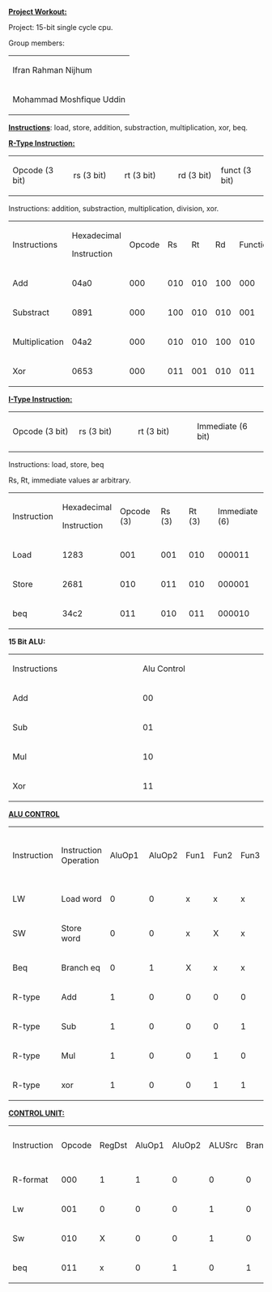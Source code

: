 <p><strong><u>Project Workout:</u></strong></p>
<p>Project: 15-bit single cycle cpu.</p>
<p>Group members:</p>
<table>
<tbody>
<tr>
<td>
<p>Ifran Rahman Nijhum</p>
</td>
</tr>
<tr>
<td>
<p>Mohammad Moshfique Uddin</p>
</td>
</tr>
</tbody>
</table>
<p><strong><u>Instructions</u></strong>: load, store, addition, substraction, multiplication, xor, beq.</p>
<p><strong><u>R-Type Instruction:</u></strong></p>
<table width="623">
<tbody>
<tr>
<td width="140">
<p>Opcode (3 bit)</p>
</td>
<td width="133">
<p>rs (3 bit)</p>
</td>
<td width="134">
<p>rt (3 bit)</p>
</td>
<td width="111">
<p>&nbsp;rd (3 bit)</p>
</td>
<td width="106">
<p>funct (3 bit)</p>
</td>
</tr>
</tbody>
</table>
<p>Instructions: addition, substraction, multiplication, division, xor.</p>
<table width="624">
<tbody>
<tr>
<td width="120">
<p>Instructions</p>
</td>
<td width="112">
<p>Hexadecimal</p>
<p>Instruction</p>
</td>
<td width="73">
<p>Opcode</p>
</td>
<td width="54">
<p>Rs</p>
</td>
<td width="48">
<p>Rt</p>
</td>
<td width="72">
<p>Rd</p>
</td>
<td width="144">
<p>Function</p>
</td>
</tr>
<tr>
<td width="120">
<p>Add</p>
</td>
<td width="112">
<p>04a0</p>
</td>
<td width="73">
<p>000</p>
</td>
<td width="54">
<p>010</p>
</td>
<td width="48">
<p>010</p>
</td>
<td width="72">
<p>100</p>
</td>
<td width="144">
<p>000</p>
</td>
</tr>
<tr>
<td width="120">
<p>Substract</p>
</td>
<td width="112">
<p>0891</p>
</td>
<td width="73">
<p>000</p>
</td>
<td width="54">
<p>100</p>
</td>
<td width="48">
<p>010</p>
</td>
<td width="72">
<p>010</p>
</td>
<td width="144">
<p>001</p>
</td>
</tr>
<tr>
<td width="120">
<p>Multiplication</p>
</td>
<td width="112">
<p>04a2</p>
</td>
<td width="73">
<p>000</p>
</td>
<td width="54">
<p>010</p>
</td>
<td width="48">
<p>010</p>
</td>
<td width="72">
<p>100</p>
</td>
<td width="144">
<p>010</p>
</td>
</tr>
<tr>
<td width="120">
<p>Xor</p>
</td>
<td width="112">
<p>0653</p>
</td>
<td width="73">
<p>000</p>
</td>
<td width="54">
<p>011</p>
</td>
<td width="48">
<p>001</p>
</td>
<td width="72">
<p>010</p>
</td>
<td width="144">
<p>011</p>
</td>
</tr>
</tbody>
</table>
<p><strong><u>I-Type Instruction:</u></strong></p>
<table>
<tbody>
<tr>
<td width="156">
<p>Opcode (3 bit)</p>
</td>
<td width="156">
<p>rs (3 bit)</p>
</td>
<td width="156">
<p>rt (3 bit)</p>
</td>
<td width="156">
<p>Immediate (6 bit)</p>
</td>
</tr>
</tbody>
</table>
<p>Instructions: load, store, beq</p>
<p>Rs, Rt, immediate values ar arbitrary.</p>
<table width="631">
<tbody>
<tr>
<td width="97">
<p>Instruction</p>
</td>
<td width="101">
<p>Hexadecimal</p>
<p>Instruction</p>
</td>
<td width="102">
<p>Opcode (3)</p>
</td>
<td width="102">
<p>Rs (3)</p>
</td>
<td width="121">
<p>Rt (3)</p>
</td>
<td width="108">
<p>Immediate (6)</p>
</td>
</tr>
<tr>
<td width="97">
<p>Load</p>
</td>
<td width="101">
<p>1283</p>
</td>
<td width="102">
<p>001</p>
</td>
<td width="102">
<p>001</p>
</td>
<td width="121">
<p>010</p>
</td>
<td width="108">
<p>000011</p>
</td>
</tr>
<tr>
<td width="97">
<p>Store</p>
</td>
<td width="101">
<p>2681</p>
</td>
<td width="102">
<p>010</p>
</td>
<td width="102">
<p>011</p>
</td>
<td width="121">
<p>010</p>
</td>
<td width="108">
<p>000001</p>
</td>
</tr>
<tr>
<td width="97">
<p>beq</p>
</td>
<td width="101">
<p>34c2</p>
</td>
<td width="102">
<p>011</p>
</td>
<td width="102">
<p>010</p>
</td>
<td width="121">
<p>011</p>
</td>
<td width="108">
<p>000010</p>
</td>
</tr>
</tbody>
</table>
<p><strong>15 Bit ALU: </strong></p>
<table>
<tbody>
<tr>
<td width="312">
<p>Instructions</p>
</td>
<td width="312">
<p>Alu Control</p>
</td>
</tr>
<tr>
<td width="312">
<p>Add</p>
</td>
<td width="312">
<p>00</p>
</td>
</tr>
<tr>
<td width="312">
<p>Sub</p>
</td>
<td width="312">
<p>01</p>
</td>
</tr>
<tr>
<td width="312">
<p>Mul</p>
</td>
<td width="312">
<p>10</p>
</td>
</tr>
<tr>
<td width="312">
<p>Xor</p>
</td>
<td width="312">
<p>11</p>
</td>
</tr>
</tbody>
</table>
<p><strong><u>ALU CONTROL</u></strong></p>
<table width="631">
<tbody>
<tr>
<td width="94">
<p>Instruction</p>
</td>
<td width="94">
<p>Instruction Operation</p>
</td>
<td width="69">
<p>AluOp1&nbsp;</p>
</td>
<td width="69">
<p>AluOp2</p>
</td>
<td width="51">
<p>Fun1</p>
</td>
<td width="51">
<p>Fun2</p>
</td>
<td width="51">
<p>Fun3</p>
</td>
<td width="76">
<p>ALU Control</p>
<p>Input1</p>
</td>
<td width="76">
<p>ALU Control</p>
<p>Input2</p>
</td>
</tr>
<tr>
<td width="94">
<p>LW</p>
</td>
<td width="94">
<p>Load word</p>
</td>
<td width="69">
<p>0</p>
</td>
<td width="69">
<p>0</p>
</td>
<td width="51">
<p>x</p>
</td>
<td width="51">
<p>x</p>
</td>
<td width="51">
<p>x</p>
</td>
<td width="76">
<p>0</p>
</td>
<td width="76">
<p>0</p>
</td>
</tr>
<tr>
<td width="94">
<p>SW</p>
</td>
<td width="94">
<p>Store word</p>
</td>
<td width="69">
<p>0</p>
</td>
<td width="69">
<p>0</p>
</td>
<td width="51">
<p>x</p>
</td>
<td width="51">
<p>X</p>
</td>
<td width="51">
<p>x</p>
</td>
<td width="76">
<p>0</p>
</td>
<td width="76">
<p>0</p>
</td>
</tr>
<tr>
<td width="94">
<p>Beq</p>
</td>
<td width="94">
<p>Branch eq</p>
</td>
<td width="69">
<p>0</p>
</td>
<td width="69">
<p>1</p>
</td>
<td width="51">
<p>X</p>
</td>
<td width="51">
<p>x</p>
</td>
<td width="51">
<p>x</p>
</td>
<td width="76">
<p>0</p>
</td>
<td width="76">
<p>1</p>
</td>
</tr>
<tr>
<td width="94">
<p>R-type</p>
</td>
<td width="94">
<p>Add</p>
</td>
<td width="69">
<p>1</p>
</td>
<td width="69">
<p>0</p>
</td>
<td width="51">
<p>0</p>
</td>
<td width="51">
<p>0</p>
</td>
<td width="51">
<p>0</p>
</td>
<td width="76">
<p>0</p>
</td>
<td width="76">
<p>0</p>
</td>
</tr>
<tr>
<td width="94">
<p>R-type</p>
</td>
<td width="94">
<p>Sub</p>
</td>
<td width="69">
<p>1</p>
</td>
<td width="69">
<p>0</p>
</td>
<td width="51">
<p>0</p>
</td>
<td width="51">
<p>0</p>
</td>
<td width="51">
<p>1</p>
</td>
<td width="76">
<p>0</p>
</td>
<td width="76">
<p>1</p>
</td>
</tr>
<tr>
<td width="94">
<p>R-type</p>
</td>
<td width="94">
<p>Mul</p>
</td>
<td width="69">
<p>1</p>
</td>
<td width="69">
<p>0</p>
</td>
<td width="51">
<p>0</p>
</td>
<td width="51">
<p>1</p>
</td>
<td width="51">
<p>0</p>
</td>
<td width="76">
<p>1</p>
</td>
<td width="76">
<p>0</p>
</td>
</tr>
<tr>
<td width="94">
<p>R-type</p>
</td>
<td width="94">
<p>xor</p>
</td>
<td width="69">
<p>1</p>
</td>
<td width="69">
<p>0</p>
</td>
<td width="51">
<p>0</p>
</td>
<td width="51">
<p>1</p>
</td>
<td width="51">
<p>1</p>
</td>
<td width="76">
<p>1</p>
</td>
<td width="76">
<p>1</p>
</td>
</tr>
</tbody>
</table>
<p><strong><u>CONTROL UNIT:</u></strong></p>
<table width="706">
<tbody>
<tr>
<td width="73">
<p>Instruction</p>
</td>
<td width="60">
<p>Opcode</p>
</td>
<td width="60">
<p>RegDst</p>
</td>
<td width="61">
<p>AluOp1</p>
</td>
<td width="61">
<p>AluOp2</p>
</td>
<td width="60">
<p>ALUSrc</p>
</td>
<td width="60">
<p>Branch</p>
</td>
<td width="70">
<p>MemRead</p>
</td>
<td width="74">
<p>MemWrite</p>
</td>
<td width="64">
<p>Regwrite</p>
</td>
<td width="61">
<p>Memto Reg</p>
</td>
</tr>
<tr>
<td width="73">
<p>R-format</p>
</td>
<td width="60">
<p>000</p>
</td>
<td width="60">
<p>1</p>
</td>
<td width="61">
<p>1</p>
</td>
<td width="61">
<p>0</p>
</td>
<td width="60">
<p>0</p>
</td>
<td width="60">
<p>0</p>
</td>
<td width="70">
<p>0</p>
</td>
<td width="74">
<p>0</p>
</td>
<td width="64">
<p>1</p>
</td>
<td width="61">
<p>0</p>
</td>
</tr>
<tr>
<td width="73">
<p>Lw</p>
</td>
<td width="60">
<p>001</p>
</td>
<td width="60">
<p>0</p>
</td>
<td width="61">
<p>0</p>
</td>
<td width="61">
<p>0</p>
</td>
<td width="60">
<p>1</p>
</td>
<td width="60">
<p>0</p>
</td>
<td width="70">
<p>1</p>
</td>
<td width="74">
<p>0</p>
</td>
<td width="64">
<p>1</p>
</td>
<td width="61">
<p>1</p>
</td>
</tr>
<tr>
<td width="73">
<p>Sw</p>
</td>
<td width="60">
<p>010</p>
</td>
<td width="60">
<p>X</p>
</td>
<td width="61">
<p>0</p>
</td>
<td width="61">
<p>0</p>
</td>
<td width="60">
<p>1</p>
</td>
<td width="60">
<p>0</p>
</td>
<td width="70">
<p>0</p>
</td>
<td width="74">
<p>1</p>
</td>
<td width="64">
<p>0</p>
</td>
<td width="61">
<p>X</p>
</td>
</tr>
<tr>
<td width="73">
<p>beq</p>
</td>
<td width="60">
<p>011</p>
</td>
<td width="60">
<p>x</p>
</td>
<td width="61">
<p>0</p>
</td>
<td width="61">
<p>1</p>
</td>
<td width="60">
<p>0</p>
</td>
<td width="60">
<p>1</p>
</td>
<td width="70">
<p>0</p>
</td>
<td width="74">
<p>0</p>
</td>
<td width="64">
<p>0</p>
</td>
<td width="61">
<p>X</p>
</td>
</tr>
</tbody>
</table>
